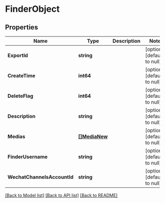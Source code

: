 # FinderObject

## Properties
Name | Type | Description | Notes
------------ | ------------- | ------------- | -------------
**ExportId** | **string** |  | [optional] [default to null]
**CreateTime** | **int64** |  | [optional] [default to null]
**DeleteFlag** | **int64** |  | [optional] [default to null]
**Description** | **string** |  | [optional] [default to null]
**Medias** | [**[]MediaNew**](media_new.md) |  | [optional] [default to null]
**FinderUsername** | **string** |  | [optional] [default to null]
**WechatChannelsAccountId** | **string** |  | [optional] [default to null]

[[Back to Model list]](../README.md#documentation-for-models) [[Back to API list]](../README.md#documentation-for-api-endpoints) [[Back to README]](../README.md)


